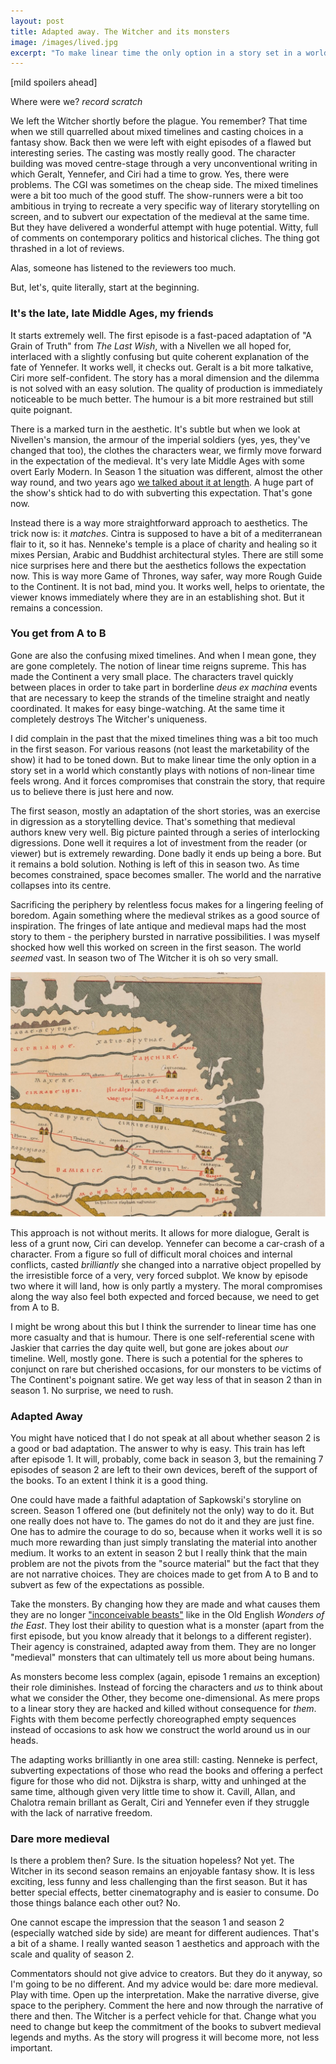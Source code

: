 ```yaml
---
layout: post
title: Adapted away. The Witcher and its monsters
image: /images/lived.jpg
excerpt: "To make linear time the only option in a story set in a world which constantly plays with notions of non-linear time feels wrong. And it forces compromises that constrain the story, that require us to believe there is just here and now. As time becomes constrained, space becomes smaller. That's something that medieval authors knew very well."
---
```


[mild spoilers ahead]

Where were we? *record scratch*

We left the Witcher shortly before the plague. You remember? That time when we still quarrelled about mixed timelines and casting choices in a fantasy show. Back then we were left with eight episodes of a flawed but interesting series. The casting was mostly really good. The character building was moved centre-stage through a very unconventional writing in which Geralt, Yennefer, and Ciri had a time to grow. Yes, there were problems. The CGI was sometimes on the cheap side. The mixed timelines were a bit too much of the good stuff. The show-runners were a bit too ambitious in trying to recreate a very specific way of literary storytelling on screen, and to subvert our expectation of the medieval at the same time. But they have delivered a wonderful attempt with huge potential. Witty, full of comments on contemporary politics and historical cliches. The thing got thrashed in a lot of reviews.

Alas, someone has listened to the reviewers too much.

But, let's, quite literally, start at the beginning.

### It's the late, late Middle Ages, my friends

It starts extremely well. The first episode is a fast-paced adaptation of "A Grain of Truth" from *The Last Wish*, with a Nivellen we all hoped for, interlaced with a slightly confusing but quite coherent explanation of the fate of Yennefer. It works well, it checks out. Geralt is a bit more talkative, Ciri more self-confident. The story has a moral dimension and the dilemma is not solved with an easy solution. The quality of production is immediately noticeable to be much better. The humour is a bit more restrained but still quite poignant.

There is a marked turn in the aesthetic. It's subtle but when we look at Nivellen's mansion, the armour of the imperial soldiers (yes, yes, they've changed that too), the clothes the characters wear, we firmly move forward in the expectation of the medieval. It's very late Middle Ages with some overt Early Modern. In Season 1 the situation was different, almost the other way round, and two years ago [we talked about it at length](https://mfafinski.github.io/The_Witcher/). A huge part of the show's shtick had to do with subverting this expectation. That's gone now.

Instead there is a way more straightforward approach to aesthetics. The trick now is: it *matches*. Cintra is supposed to have a bit of a mediterranean flair to it, so it has. Nenneke's temple is a place of charity and healing so it mixes Persian, Arabic and Buddhist architectural styles. There are still some nice surprises here and there but the aesthetics follows the expectation now. This is way more Game of Thrones, way safer, way more Rough Guide to the Continent. It is not bad, mind you. It works well, helps to orientate, the viewer knows immediately where they are in an establishing shot. But it remains a concession.

### You get from A to B

Gone are also the confusing mixed timelines. And when I mean gone, they are gone completely. The notion of linear time reigns supreme. This has made the Continent a very small place. The characters travel quickly between places in order to take part in borderline *deus ex machina* events that are necessary to keep the strands of the timeline straight and neatly coordinated. It makes for easy binge-watching. At the same time it completely destroys The Witcher's uniqueness.

I did complain in the past that the mixed timelines thing was a bit too much in the first season. For various reasons (not least the marketability of the show) it had to be toned down. But to make linear time the only option in a story set in a world which constantly plays with notions of non-linear time feels wrong. And it forces compromises that constrain the story, that require us to believe there is just here and now. 

The first season, mostly an adaptation of the short stories, was an exercise in digression as a storytelling device. That's something that medieval authors knew very well. Big picture painted through a series of interlocking digressions. Done well it requires a lot of investment from the reader (or viewer) but is extremely rewarding. Done badly it ends up being a bore. But it remains a bold solution. Nothing is left of this in season two. As time becomes constrained, space becomes smaller. The world and the narrative collapses into its centre.

Sacrificing the periphery by relentless focus makes for a lingering feeling of boredom. Again something where the medieval strikes as a good source of inspiration. The fringes of late antique and medieval maps had the most story to them - the periphery bursted in narrative possibilities. I was myself shocked how well this worked on screen in the first season. The world *seemed* vast. In season two of The Witcher it is oh so very small.

![Tabula Peutingeriana](/images/Elephants.png)

This approach is not without merits. It allows for more dialogue, Geralt is less of a grunt now, Ciri can develop. Yennefer can become a car-crash of a character. From a figure so full of difficult moral choices and internal conflicts, casted *brilliantly* she changed into a narrative object propelled by the irresistible force of a very, very forced subplot. We know by episode two where it will land, how is only partly a mystery. The moral compromises along the way also feel both expected and forced because, we need to get from A to B.

I might be wrong about this but I think the surrender to linear time has one more casualty and that is humour. There is one self-referential scene with Jaskier that carries the day quite well, but gone are jokes about *our* timeline. Well, mostly gone. There is such a potential for the spheres to conjunct on rare but cherished occasions, for our monsters to be victims of The Continent's poignant satire. We get way less of that in season 2 than in season 1. No surprise, we need to rush.

### Adapted Away

You might have noticed that I do not speak at all about whether season 2 is a good or bad adaptation. The answer to why is easy. This train has left after episode 1. It will, probably, come back in season 3, but the remaining 7 episodes of season 2 are left to their own devices, bereft of the support of the books. To an extent I think it is a good thing.

One could have made a faithful adaptation of Sapkowski's storyline on screen. Season 1 offered one (but definitely not the only) way to do it. But one really does not have to. The games do not do it and they are just fine. One has to admire the courage to do so, because when it works well it is so much more rewarding than just simply translating the material into another medium. It works to an extent in season 2 but I really think that the main problem are not the pivots from the "source material" but the fact that they are not narrative choices. They are choices made to get from A to B and to subvert as few of the expectations as possible.

Take the monsters. By changing how they are made and what causes them they are no longer ["inconceivable beasts"](https://hcommons.org/deposits/item/hc:27409/) like in the Old English *Wonders of the East*. They lost their ability to question what is a monster (apart from the first episode, but you know already that it belongs to a different register). Their agency is constrained, adapted away from them. They are no longer "medieval" monsters that can ultimately tell us more about being humans.

As monsters become less complex (again, episode 1 remains an exception) their role diminishes. Instead of forcing the characters and *us* to think about what we consider the Other, they become one-dimensional. As mere props to a linear story they are hacked and killed without consequence for *them*. Fights with them become perfectly choreographed empty sequences instead of occasions to ask how we construct the world around us in our heads.

The adapting works brilliantly in one area still: casting. Nenneke is perfect, subverting expectations of those who read the books and offering a perfect figure for those who did not. Dijkstra is sharp, witty and unhinged at the same time, although given very little time to show it. Cavill, Allan, and Chalotra remain brillant as Geralt, Ciri and Yennefer even if they struggle with the lack of narrative freedom.

### Dare more medieval

Is there a problem then? Sure. Is the situation hopeless? Not yet. The Witcher in its second season remains an enjoyable fantasy show. It is less exciting, less funny and less challenging than the first season. But it has better special effects, better cinematography and is easier to consume. Do those things balance each other out? No.

One cannot escape the impression that the season 1 and season 2 (especially watched side by side) are meant for different audiences. That's a bit of a shame. I really wanted season 1 aesthetics and approach with the scale and quality of season 2.

Commentators should not give advice to creators. But they do it anyway, so I'm going to be no different. And my advice would be: dare more medieval. Play with time. Open up the interpretation. Make the narrative diverse, give space to the periphery. Comment the here and now through the narrative of there and then. The Witcher is a perfect vehicle for that. Change what you need to change but keep the commitment of the books to subvert medieval legends and myths. As the story will progress it will become more, not less important.